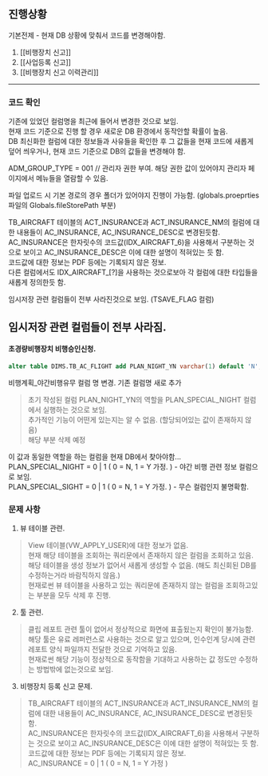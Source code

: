 ## 진행상황   
기본전제 - 현재 DB 상황에 맞춰서 코드를 변경해야함.  
  

1. [[비행장치 신고]]
2. [[사업등록 신고]]
3. [[비행장치 신고 이력관리]]





  
  
---  
  
### 코드 확인  
기존에 있었던 컬럼명을 최근에 들어서 변경한 것으로 보임.  
현재 코드 기준으로 진행 할 경우 새로운 DB 환경에서 동작안할 확률이 높음.  
DB 최신화한 컬럼에 대한 정보들과 사유들을 확인한 후 그 값들을 현재 코드에 새롭게 덮어 씌우거나, 현재 코드 기준으로 DB의 값들을 변경해야 함.       
  
ADM_GROUP_TYPE = 001 // 관리자 권한 부여. 해당 권한 값이 있어야지 관리자 페이지에서 메뉴들을 열람할 수 있음.         
  
파일 업로드 시 기본 경로의 경우 폴더가 있어야지 진행이 가능함. (globals.proeprties 파일의 Globals.fileStorePath 부분)                     
  
TB_AIRCRAFT 테이블의 ACT_INSURANCE과 ACT_INSURANCE_NM의 컬럼에 대한 내용들이 AC_INSURANCE, AC_INSURANCE_DESC로 변경된듯함.  
AC_INSURANCE은 한자릿수의 코드값(IDX_AIRCRAFT_6)을 사용해서 구분하는 것으로 보이고 AC_INSURANCE_DESC은 이에 대한 설명이 적혀있는 듯 함.  
코드값에 대한 정보는 PDF 등에는 기록되지 않은 정보.  
다른 컬럼에서도 IDX_AIRCRAFT_[?]을 사용하는 것으로보아 각 컬럼에 대한 타입들을 새롭게 정의한듯 함.  
  
임시저장 관련 컬럼들이 전부 사라진것으로 보임. (TSAVE_FLAG 컬럼)  

  
임시저장 관련 컬럼들이 전부 사라짐.  
---  
  
#### 초경량비행장치 비행승인신청.  
```sql  
alter table DIMS.TB_AC_FLIGHT add PLAN_NIGHT_YN varchar(1) default 'N';  
```  
비행계획_야간비행유무 컬럼 명 변경. 기존 컬럼명 새로 추가  
> 초기 작성된 컬럼 PLAN_NIGHT_YN의 역할을 PLAN_SPECIAL_NIGHT 컬럼에서 실행하는 것으로 보임.  
추가적인 기능이 어떤게 있는지는 알 수 없음. (할당되어있는 값이 존재하지 않음)  
> 해당 부분 삭제 예정  
  
이 값과 동일한 역할을 하는 컬럼을 현재 DB에서 찾아야함...  
PLAN_SPECIAL_NIGHT = 0 | 1 ( 0 = N, 1 = Y 가정. ) - 야간 비행 관련 정보 컬럼으로 보임.  
PLAN_SPECIAL_SIGHT = 0 | 1 ( 0 = N, 1 = Y 가정. ) - 무슨 컬럼인지 불명확함.  
  
### 문제 사항  
1. 뷰 테이블 관련.  
> View 테이블(VW_APPLY_USER)에 대한 정보가 없음.  
현재 해당 테이블을 조회하는 쿼리문에서 존재하지 않은 컬럼을 조회하고 있음.  
해당 테이블을 생성 정보가 없어서 새롭게 생성할 수 없음. (해도 최신회된 DB를 수정하는거라 바람직하지 않음.)  
현재로썬 뷰 테이블을 사용하고 있는 쿼리문에 존재하지 않는 컬럼을 조회하고있는 부분을 모두 삭제 후 진행.  
  
2. 툴 관련.  
> 클립 레포트 관련 툴이 없어서 정상적으로 화면에 표출됬는지 확인이 불가능함.  
해당 툴은 유료 레퍼런스로 사용하는 것으로 알고 있으며, 인수인계 당시에 관련 레포트 양식 파일까지 전달한 것으로 기억하고 있음.  
현재로썬 해당 기능이 정상적으로 동작함을 기대하고 사용하는 값 정도만 수정하는 방법밖에 없는것으로 보임.  
  
  
3. 비행장치 등록 신고 문제.  
> TB_AIRCRAFT 테이블의 ACT_INSURANCE과 ACT_INSURANCE_NM의 컬럼에 대한 내용들이 AC_INSURANCE, AC_INSURANCE_DESC로 변경된듯함.  
AC_INSURANCE은 한자릿수의 코드값(IDX_AIRCRAFT_6)을 사용해서 구분하는 것으로 보이고 AC_INSURANCE_DESC은 이에 대한 설명이 적혀있는 듯 함.  
코드값에 대한 정보는 PDF 등에는 기록되지 않은 정보.  
AC_INSURANCE = 0 | 1 ( 0 = N, 1 = Y 가정 )




